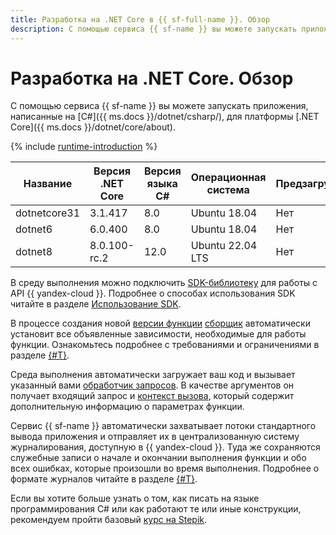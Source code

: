 ```yaml
---
title: Разработка на .NET Core в {{ sf-full-name }}. Обзор
description: С помощью сервиса {{ sf-name }} вы можете запускать приложения, написанные на C# (CSharp), для платформы .NET Core. Сервис предоставляет среду выполнения .NET Core 3.1.417 с версией языка С# 8.0 и операционной системой Ubuntu 18.04.
---
```


# Разработка на .NET Core. Обзор

С помощью сервиса {{ sf-name }} вы можете запускать приложения, написанные на [C#]({{ ms.docs }}/dotnet/csharp/), для платформы [.NET Core]({{ ms.docs }}/dotnet/core/about).

{% include [runtime-introduction](../../../_includes/functions/runtime-introduction.md) %}

| Название | Версия .NET Core | Версия языка С# | Операционная <br>система | Предзагружаемая | Поддерживается сервисом |
|----|----|----|----|----|----|
| dotnetcore31 | 3.1.417 | 8.0 | Ubuntu 18.04 | Нет | Нет |
| dotnet6 | 6.0.400 | 8.0 | Ubuntu 18.04 | Нет | Да |
| dotnet8 | 8.0.100-rc.2 | 12.0 | Ubuntu 22.04 LTS | Нет | Да |

В среду выполнения можно подключить [SDK-библиотеку](https://github.com/yandex-cloud/dotnet-sdk) для работы с API {{ yandex-cloud }}. Подробнее о способах использования SDK читайте в разделе [Использование SDK](sdk.md).

В процессе создания новой [версии функции](../../concepts/function.md#version) [сборщик](../../concepts/builder.md) автоматически установит все объявленные зависимости, необходимые для работы функции. Ознакомьтесь подробнее с требованиями и ограничениями в разделе [{#T}](dependencies.md).

Среда выполнения автоматически загружает ваш код и вызывает указанный вами [обработчик запросов](handler.md). В качестве аргументов он получает входящий запрос и [контекст вызова](context.md), который содержит дополнительную информацию о параметрах функции.

Сервис {{ sf-name }} автоматически захватывает потоки стандартного вывода приложения и отправляет их в централизованную систему журналирования, доступную в {{ yandex-cloud }}. Туда же сохраняются служебные записи о начале и окончании выполнения функции и обо всех ошибках, которые произошли во время выполнения. Подробнее о формате журналов читайте в разделе [{#T}](logging.md).

Если вы хотите больше узнать о том, как писать на языке программирования C# или как работают те или иные конструкции, рекомендуем пройти базовый [курс на Stepik](https://stepik.org/course/4143/promo).
